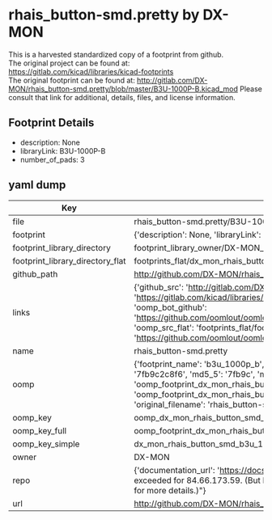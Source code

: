 # rhais_button-smd.pretty by DX-MON  
This is a harvested standardized copy of a footprint from github.  
The original project can be found at:  
https://gitlab.com/kicad/libraries/kicad-footprints  
The original footprint can be found at:
http://gitlab.com/DX-MON/rhais_button-smd.pretty/blob/master/B3U-1000P-B.kicad_mod
Please consult that link for additional, details, files, and license information.  
## Footprint Details
* description: None  
* libraryLink: B3U-1000P-B  
* number_of_pads: 3  
## yaml dump  
| Key | Value |  
| --- | --- |  
| file | rhais_button-smd.pretty/B3U-1000P-B.kicad_mod |  
| footprint | {'description': None, 'libraryLink': 'B3U-1000P-B', 'number_of_pads': 3} |  
| footprint_library_directory | footprint_library_owner/DX-MON_rhais_button-smd.pretty |  
| footprint_library_directory_flat | footprints_flat/dx_mon_rhais_button_smd_b3u_1000p_b/working |  
| github_path | http://github.com/DX-MON/rhais_button-smd.pretty/blob/master/B3U-1000P-B.kicad_mod |  
| links | {'github_src': 'http://gitlab.com/DX-MON/rhais_button-smd.pretty/blob/master/B3U-1000P-B.kicad_mod', 'github_src_repo': 'https://gitlab.com/kicad/libraries/kicad-footprints', 'oomp_bot': 'footprints/dx_mon_rhais_button_smd_b3u_1000p_b/working', 'oomp_bot_github': 'https://github.com/oomlout/oomlout_oomp_footprint_bot/tree/main/footprints/dx_mon_rhais_button_smd_b3u_1000p_b/working', 'oomp_src_flat': 'footprints_flat/footprints_flat/dx_mon_rhais_button_smd_b3u_1000p_b/working', 'oomp_src_flat_github': 'https://github.com/oomlout/oomlout_oomp_footprint_src/tree/main/footprints_flat/dx_mon_rhais_button_smd_b3u_1000p_b/working'} |  
| name | rhais_button-smd.pretty |  
| oomp | {'footprint_name': 'b3u_1000p_b', 'library_name': 'rhais_button_smd', 'md5': '7fb9c2c8f655a8269ac91eca87dd5e58', 'md5_10': '7fb9c2c8f6', 'md5_5': '7fb9c', 'md5_6': '7fb9c2', 'oomp_key': 'oomp_dx_mon_rhais_button_smd_b3u_1000p_b', 'oomp_key_extra': 'oomp_footprint_dx_mon_rhais_button_smd_b3u_1000p_b', 'oomp_key_full': 'oomp_footprint_dx_mon_rhais_button_smd_b3u_1000p_b_7fb9c2', 'oomp_key_simple': 'dx_mon_rhais_button_smd_b3u_1000p_b', 'original_filename': 'rhais_button-smd.pretty/B3U-1000P-B.kicad_mod', 'owner_name': 'dx_mon'} |  
| oomp_key | oomp_dx_mon_rhais_button_smd_b3u_1000p_b |  
| oomp_key_full | oomp_footprint_dx_mon_rhais_button_smd_b3u_1000p_b |  
| oomp_key_simple | dx_mon_rhais_button_smd_b3u_1000p_b |  
| owner | DX-MON |  
| repo | {'documentation_url': 'https://docs.github.com/rest/overview/resources-in-the-rest-api#rate-limiting', 'message': "API rate limit exceeded for 84.66.173.59. (But here's the good news: Authenticated requests get a higher rate limit. Check out the documentation for more details.)"} |  
| url | http://github.com/DX-MON/rhais_button-smd.pretty |  

